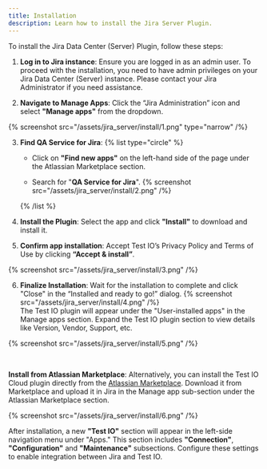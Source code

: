 ```yaml
---
title: Installation
description: Learn how to install the Jira Server Plugin.
---
```


To install the Jira Data Center (Server) Plugin, follow these steps:

1. **Log in to Jira instance**: Ensure you are logged in as an admin user.
   To proceed with the installation, you need to have admin privileges on your Jira Data Center (Server) instance. Please contact your Jira Administrator if you need assistance.

2. **Navigate to Manage Apps**: Click the “Jira Administration” icon and select **"Manage apps"** from the dropdown.

{% screenshot src="/assets/jira_server/install/1.png" type="narrow" /%}

3. **Find QA Service for Jira**:
   {% list type="circle" %}

   - Click on **"Find new apps"** on the left-hand side of the page under the Atlassian Marketplace section.

   - Search for "**QA Service for Jira**".
     {% screenshot src="/assets/jira_server/install/2.png" /%}

   {% /list %}

4. **Install the Plugin**: Select the app and click **"Install"** to download and install it.

5. **Confirm app installation**: Accept Test IO’s Privacy Policy and Terms of Use by clicking **“Accept & install”**.

{% screenshot src="/assets/jira_server/install/3.png" /%}

6. **Finalize Installation**: Wait for the installation to complete and click "Close" in the “Installed and ready to go!” dialog.
   {% screenshot src="/assets/jira_server/install/4.png" /%}  
   The Test IO plugin will appear under the "User-installed apps" in the Manage apps section. Expand the Test IO plugin section to view details like Version, Vendor, Support, etc.

{% screenshot src="/assets/jira_server/install/5.png" /%}

&nbsp;

**Install from Atlassian Marketplace**: Alternatively, you can install the Test IO Cloud plugin directly from the [Atlassian Marketplace](https://marketplace.atlassian.com/apps/1217073/qa-service-for-jira?hosting=cloud&tab=overview). Download it from Marketplace and upload it in Jira in the Manage app sub-section under the Atlassian Marketplace section.

{% screenshot src="/assets/jira_server/install/6.png" /%}

After installation, a new **"Test IO"** section will appear in the left-side navigation menu under "Apps." This section includes **"Connection"**, **"Configuration"** and **"Maintenance"** subsections. Configure these settings to enable integration between Jira and Test IO.
